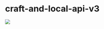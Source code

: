 # craft-and-local-api-v3
![](https://github.com/gethyn1/craft-and-local.api.v3/workflows/Node%20CI/badge.svg)
